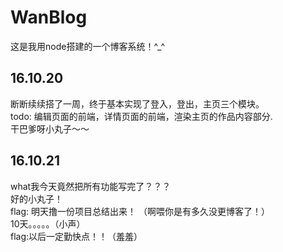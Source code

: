 # WanBlog
这是我用node搭建的一个博客系统！^_^
    
## 16.10.20
断断续续搭了一周，终于基本实现了登入，登出，主页三个模块。    
todo: 编辑页面的前端，详情页面的前端，渲染主页的作品内容部分.    
干巴爹呀小丸子～～
    
## 16.10.21
what我今天竟然把所有功能写完了？？？    
好的小丸子！    
flag: 明天撸一份项目总结出来！
（啊喂你是有多久没更博客了！）   
10天。。。。。（小声）    
flag:以后一定勤快点！！（羞羞）
